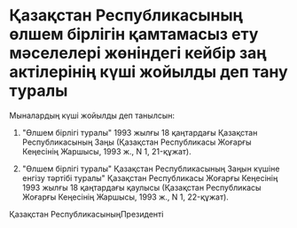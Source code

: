 # Қазақстан Республикасының өлшем бірлігін қамтамасыз ету мәселелері жөніндегі кейбір заң актілерінің күші жойылды деп тану туралы

Мыналардың күші жойылды деп танылсын:

1. "Өлшем бірлігі туралы" 1993 жылғы 18 қаңтардағы Қазақстан Республикасының Заңы (Қазақстан Республикасы Жоғарғы Кеңесінің Жаршысы, 1993 ж., N 1, 21-құжат).

2. "Өлшем бірлігі туралы" Қазақстан Республикасының Заңын күшіне енгізу тәртібі туралы" Қазақстан Республикасы Жоғарғы Кеңесінің 1993 жылғы 18 қаңтардағы қаулысы (Қазақстан Республикасы Жоғарғы Кеңесінің Жаршысы, 1993 ж., N 1, 22-құжат).

Қазақстан РеспубликасыныңПрезиденті

